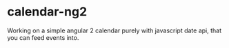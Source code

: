 # calendar-ng2
Working on a simple angular 2 calendar purely with javascript date api, that you can feed events into.

